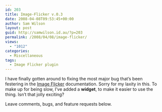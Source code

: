 ```yaml
---
id: 203
title: Image-Flicker v.0.3
date: 2008-04-08T09:53:45+00:00
author: Sam Wilson
layout: post
guid: http://samwilson.id.au/?p=203
permalink: /2008/04/08/image-flicker/
views:
  - "1012"
categories:
  - Miscellaneous
tags:
  - Image Flicker plugin
---
```

I have finally gotten around to fixing the most major bug that’s been festering in the [Image Flicker](http://wordpress.org/extend/plugins/image-flicker) documentation. Sorry for my laxity in this. To make up for being slow, I’ve added a **widget**, to make it easier to use the thing. Isn’t that jolly exciting?

Leave comments, bugs, and feature requests below.